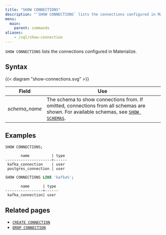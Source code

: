 ```yaml
---
title: "SHOW CONNECTIONS"
description: "`SHOW CONNECTIONS` lists the connections configured in Materialize."
menu:
  main:
    parent: commands
aliases:
    - /sql/show-connection
---
```


`SHOW CONNECTIONS` lists the connections configured in Materialize.

## Syntax

{{< diagram "show-connections.svg" >}}

Field                | Use
---------------------|-----
_schema&lowbar;name_ | The schema to show connections from. If omitted, connections from all schemas are shown. For available schemas, see [`SHOW SCHEMAS`](../show-schemas).

## Examples

```sql
SHOW CONNECTIONS;
```

```nofmt
       name          | type
---------------------+------
 kafka_connection    | user
 postgres_connection | user
```

```sql
SHOW CONNECTIONS LIKE 'kafka%';
```

```nofmt
       name      | type
-----------------+------
 kafka_connection| user
```


## Related pages

- [`CREATE CONNECTION`](../create-connection)
- [`DROP CONNECTION`](../drop-connection)
